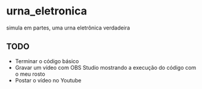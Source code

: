 # urna_eletronica
simula em partes, uma urna eletrônica verdadeira

## TODO
- Terminar o código básico
- Gravar um vídeo com OBS Studio mostrando a execução do código com o meu rosto
- Postar o vídeo no Youtube